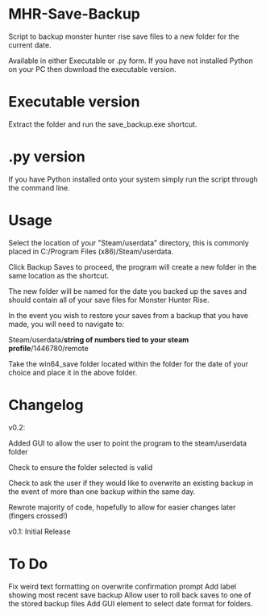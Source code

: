 # MHR-Save-Backup
Script to backup monster hunter rise save files to a new folder for the current date.

Available in either Executable or .py form. If you have not installed Python on your PC then download the executable version.

# Executable version
Extract the folder and run the save_backup.exe shortcut.

# .py version
If you have Python installed onto your system simply run the script through the command line.

# Usage
Select the location of your "Steam/userdata" directory, this is commonly placed in C:/Program Files (x86)/Steam/userdata.

Click Backup Saves to proceed, the program will create a new folder in the same location as the shortcut.

The new folder will be named for the date you backed up the saves and should contain all of your save files for Monster Hunter Rise.

In the event you wish to restore your saves from a backup that you have made, you will need to navigate to:

Steam/userdata/__string of numbers tied to your steam profile__/1446780/remote

Take the win64_save folder located within the folder for the date of your choice and place it in the above folder.

# Changelog
v0.2:
 
Added GUI to allow the user to point the program to the steam/userdata folder

Check to ensure the folder selected is valid

Check to ask the user if they would like to overwrite an existing backup in the event of more than one backup within the same day.

Rewrote majority of code, hopefully to allow for easier changes later (fingers crossed!)

v0.1: 
Initial Release

# To Do
Fix weird text formatting on overwrite confirmation prompt
Add label showing most recent save backup
Allow user to roll back saves to one of the stored backup files
Add GUI element to select date format for folders.